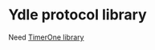 Ydle protocol library
=========

Need [TimerOne library](https://github.com/PaulStoffregen/TimerOne)
